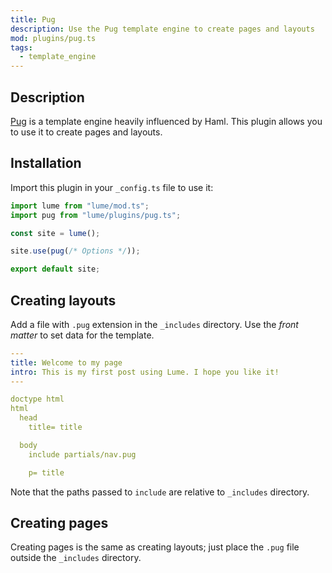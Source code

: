 ```yaml
---
title: Pug
description: Use the Pug template engine to create pages and layouts
mod: plugins/pug.ts
tags:
  - template_engine
---
```


## Description

[Pug](https://pugjs.org/) is a template engine heavily influenced by Haml. This
plugin allows you to use it to create pages and layouts.

## Installation

Import this plugin in your `_config.ts` file to use it:

```js
import lume from "lume/mod.ts";
import pug from "lume/plugins/pug.ts";

const site = lume();

site.use(pug(/* Options */));

export default site;
```

## Creating layouts

Add a file with `.pug` extension in the `_includes` directory. Use the _front
matter_ to set data for the template.

```yml
---
title: Welcome to my page
intro: This is my first post using Lume. I hope you like it!
---

doctype html
html
  head
    title= title

  body
    include partials/nav.pug

    p= title
```

Note that the paths passed to `include` are relative to `_includes` directory.

## Creating pages

Creating pages is the same as creating layouts; just place the `.pug` file
outside the `_includes` directory.
